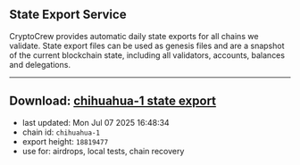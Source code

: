 ## State Export Service
CryptoCrew provides automatic daily state exports for all chains we validate. State export files can be used as genesis files and are a snapshot of the current blockchain state, including all validators, accounts, balances and delegations.

---
**Download: [chihuahua-1 state export](https://dl-eu2.ccvalidators.com/SERVICE/chihuahua/chihuahua-1_export_18819477.json)**
---

- last updated: Mon Jul 07 2025 16:48:34
- chain id: `chihuahua-1`
- export height: `18819477`
- use for: airdrops, local tests, chain recovery

